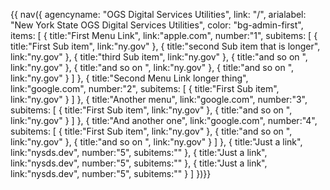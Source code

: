 {{ nav({ 
    agencyname: "OGS Digital Services Utilities",
    link: "/",
    arialabel: "New York State OGS Digital Services Utilities",
    color: "bg-admin-first",
    items: [
      {
        title:"First Menu Link",
        link:"apple.com",
        number:"1",
        subitems: [
          {
            title:"First Sub item",
            link:"ny.gov"
          },
          {
            title:"second Sub item that is longer",
            link:"ny.gov"
          },
          {
            title:"third Sub item",
            link:"ny.gov"
          },
          {
            title:"and so on ",
            link:"ny.gov"
          },
          {
            title:"and so on ",
            link:"ny.gov"
          },
          {
            title:"and so on ",
            link:"ny.gov"
          }
        ]
      },
      {
        title:"Second Menu Link longer thing",
        link:"google.com",
        number:"2",
        subitems: [
          {
            title:"First Sub item",
            link:"ny.gov"
          }
        ]
      },
      {
        title:"Another menu",
        link:"google.com",
        number:"3",
        subitems: [
          {
            title:"First Sub item",
            link:"ny.gov"
          },
          {
            title:"and so on ",
            link:"ny.gov"
          }
        ]
      },
      {
        title:"And another one",
        link:"google.com",
        number:"4",
        subitems: [
          {
            title:"First Sub item",
            link:"ny.gov"
          },
          {
            title:"and so on ",
            link:"ny.gov"
          },
          {
            title:"and so on ",
            link:"ny.gov"
          }
        ]
      },
      {
        title:"Just a link",
        link:"nysds.dev",
        number:"5",
        subitems:""
      },
      {
        title:"Just a link",
        link:"nysds.dev",
        number:"5",
        subitems:""
      },
      {
        title:"Just a link",
        link:"nysds.dev",
        number:"5",
        subitems:""
      }
    ]
      })}}